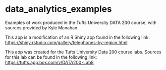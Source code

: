 # data_analytics_examples
Examples of work produced in the Tufts University DATA 200 course, with sources provided by Kyle Monahan.

This app is a modification of an R Shiny app found in the following link: https://shiny.rstudio.com/gallery/telephones-by-region.html

This app was created for the Tufts University Data 200 course labs. Sources for this lab can be found in the following link: https://tufts.app.box.com/v/DATA200-Lab8
